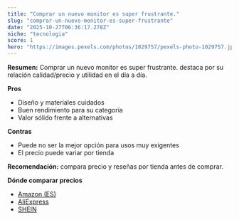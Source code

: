 ```yaml
---
title: "Comprar un nuevo monitor es super frustrante."
slug: "comprar-un-nuevo-monitor-es-super-frustrante"
date: "2025-10-27T06:36:17.278Z"
niche: "tecnologia"
score: 1
hero: "https://images.pexels.com/photos/1029757/pexels-photo-1029757.jpeg?auto=compress&cs=tinysrgb&fit=crop&h=627&w=1200&auto=compress&cs=tinysrgb&w=1200&h=675&fit=crop"
---
```


**Resumen:** Comprar un nuevo monitor es super frustrante. destaca por su relación calidad/precio y utilidad en el día a día.

**Pros**
- Diseño y materiales cuidados
- Buen rendimiento para su categoría
- Valor sólido frente a alternativas

**Contras**
- Puede no ser la mejor opción para usos muy exigentes
- El precio puede variar por tienda

**Recomendación:** compara precio y reseñas por tienda antes de comprar.

**Dónde comparar precios**
- [Amazon (ES)](https://www.amazon.es/s?k=Comprar%20un%20nuevo%20monitor%20es%20super%20frustrante.&tag=teknovashop25-21)
- [AliExpress](https://www.aliexpress.com/wholesale?SearchText=Comprar%20un%20nuevo%20monitor%20es%20super%20frustrante.)
- [SHEIN](https://www.shein.com/pdsearch/Comprar%20un%20nuevo%20monitor%20es%20super%20frustrante.)